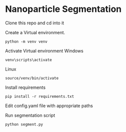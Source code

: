 # Nanoparticle Segmentation

Clone this repo and cd into it

Create a Virtual environment.
```
python -m venv venv
```

Activate Virtual environment
Windows
```
venv\scripts\activate
```
Linux
```
source/venv/bin/activate
```

Install requirements
```
pip install -r requirements.txt
```

Edit config.yaml file with appropriate paths

Run segmentation script
```
python segment.py
```
